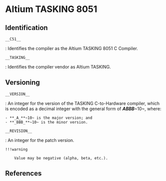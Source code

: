 # Altium TASKING 8051

## Identification

`__C51__`

:   Identifies the compiler as the Altium TASKING 8051 C Compiler.

`__TASKING__`

:   Identifies the compiler vendor as Altium TASKING.

## Versioning

`__VERSION__`

:   An integer for the version of the TASKING C-to-Hardware compiler, which is encoded as a decimal integer with the general form of **_ABBB_**~10~, where:

    - **_A_**~10~ is the major version; and
    - **_BBB_**~10~ is the minor version.

`__REVISION__`

:   An integer for the patch version.

    !!!warning

        Value may be negative (alpha, beta, etc.).

## References
